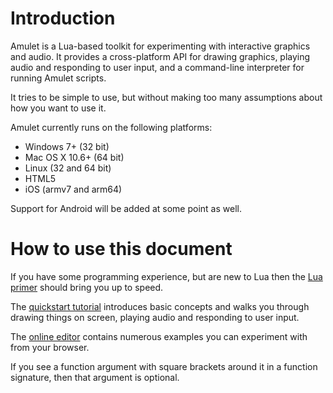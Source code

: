 
Introduction
============

Amulet is a Lua-based toolkit for experimenting with interactive
graphics and audio. It provides a cross-platform API
for drawing graphics, playing audio and responding to user input, and a
command-line interpreter for running Amulet scripts.

It tries to be simple to use, but without making too many assumptions
about how you want to use it.

Amulet currently runs on the following platforms:

-   Windows 7+ (32 bit)
-   Mac OS X 10.6+ (64 bit)
-   Linux (32 and 64 bit)
-   HTML5
-   iOS (armv7 and arm64)

Support for Android will be added at some point as well.

How to use this document
========================

If you have some programming experience, but are
new to Lua then the [Lua primer](#lua-primer) should
bring you up to speed.

The [quickstart tutorial](#quickstart) introduces basic
concepts and walks you through
drawing things on screen, playing audio and responding to user
input.

The [online editor](http://www.amulet.xyz/editor.html) contains
numerous examples you can experiment with from your browser.

If you see a function argument with square brackets around it
in a function signature, then that argument is optional.
